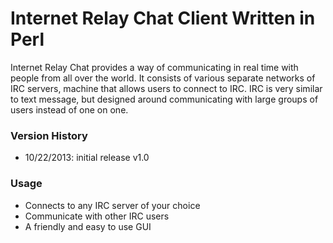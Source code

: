 <h1>Internet Relay Chat Client Written in Perl</h1>

<p>Internet Relay Chat provides a way of communicating in real time with people from all over the world. It consists of various separate networks of IRC servers, machine that allows users to connect to IRC. IRC is very similar to text message, but designed around communicating with large groups of users instead of one on one.</p>

<h3>Version History</h3>
<ul>
	<li>10/22/2013: initial release v1.0</li>
</ul>

<h3>Usage</h3>
<ul>
	<li>Connects to any IRC server of your choice</li>
	<li>Communicate with other IRC users</li>
	<li>A friendly and easy to use GUI</li>
</ul>

